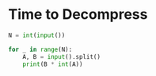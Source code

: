 # Time to Decompress

```python
N = int(input())

for _ in range(N):
    A, B = input().split()
    print(B * int(A))
```
